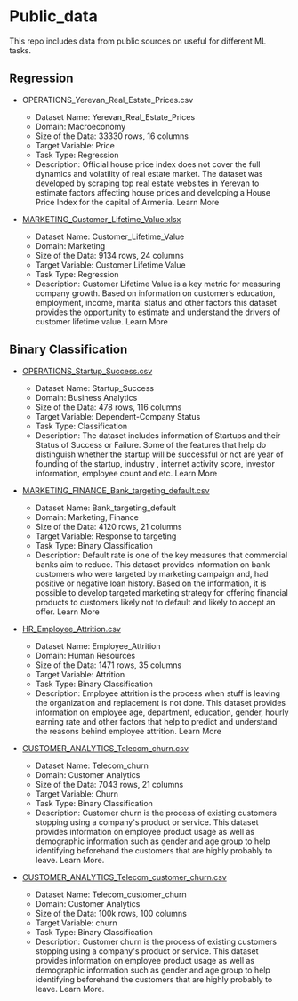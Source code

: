 # Public_data
This repo includes data from public sources on useful for different ML tasks.

## Regression
- OPERATIONS_Yerevan_Real_Estate_Prices.csv
  - Dataset Name: Yerevan_Real_Estate_Prices
  - Domain: Macroeconomy
  - Size of the Data: 33330 rows, 16 columns
  - Target Variable: Price
  - Task Type: Regression
  - Description: Official house price index does not cover the full dynamics and volatility of real estate market. The dataset was developed by scraping top real estate websites in Yerevan to estimate factors affecting house prices and developing a House Price Index for the capital of Armenia. Learn More

- [MARKETING_Customer_Lifetime_Value.xlsx](https://www.kaggle.com/ranja7/vehicle-insurance-customer-data)
  - Dataset Name: Customer_Lifetime_Value
  - Domain: Marketing
  - Size of the Data: 9134 rows, 24 columns
  - Target Variable: Customer Lifetime Value
  - Task Type: Regression
  - Description: Customer Lifetime Value is a key metric for measuring company growth. Based on information on customer’s education, employment, income, marital status and other factors this dataset provides the opportunity to estimate and understand the drivers of customer lifetime value. Learn More


## Binary Classification
- [OPERATIONS_Startup_Success.csv](https://www.kaggle.com/ajaygorkar/startup-analysis)
  - Dataset Name: Startup_Success
  - Domain: Business Analytics
  - Size of the Data: 478 rows, 116 columns
  - Target Variable: Dependent-Company Status
  - Task Type: Classification
  - Description: The dataset includes information of Startups and their Status of Success or Failure. Some of the features that help do distinguish whether the startup will be successful or not are year of founding of the startup, industry , internet activity score, investor information, employee count and etc. Learn More

- [MARKETING_FINANCE_Bank_targeting_default.csv](https://archive.ics.uci.edu/ml/datasets/Bank+Marketing)
  - Dataset Name: Bank_targeting_default
  - Domain: Marketing, Finance
  - Size of the Data: 4120 rows, 21 columns
  - Target Variable: Response to targeting
  - Task Type: Binary Classification
  - Description: Default rate is one of the key measures that commercial banks aim to reduce. This dataset provides information on bank customers who were targeted by marketing campaign and, had positive or negative loan history. Based on the information, it is possible to develop targeted marketing strategy for offering financial products to customers likely not to default and likely to accept an offer. Learn More

- [HR_Employee_Attrition.csv](https://www.kaggle.com/pavansubhasht/ibm-hr-analytics-attrition-dataset)
  - Dataset Name: Employee_Attrition
  - Domain: Human Resources
  - Size of the Data: 1471 rows, 35 columns
  - Target Variable: Attrition
  - Task Type: Binary Classification
  - Description: Employee attrition is the process when stuff is leaving the organization and replacement is not done. This dataset provides information on employee age, department, education, gender, hourly earning rate and other factors that help to predict and understand the reasons behind employee attrition.  Learn More

- [CUSTOMER_ANALYTICS_Telecom_churn.csv](https://www.kaggle.com/blastchar/telco-customer-churn/data)
  - Dataset Name: Telecom_churn
  - Domain: Customer Analytics
  - Size of the Data: 7043 rows, 21 columns
  - Target Variable: Churn
  - Task Type: Binary Classification
  - Description: Customer churn is the process of existing customers stopping using a company's product or service. This dataset provides information on employee product usage as well as demographic information such as gender and age group to help identifying beforehand the customers that are highly probably to leave. Learn More.
  
- [CUSTOMER_ANALYTICS_Telecom_customer_churn.csv](https://www.kaggle.com/abhinav89/telecom-customer)
  - Dataset Name: Telecom_customer_churn
  - Domain: Customer Analytics
  - Size of the Data: 100k rows, 100 columns
  - Target Variable: churn
  - Task Type: Binary Classification
  - Description: Customer churn is the process of existing customers stopping using a company's product or service. This dataset provides information on employee product usage as well as demographic information such as gender and age group to help identifying beforehand the customers that are highly probably to leave. Learn More.
